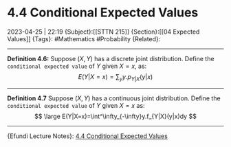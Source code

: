 # 4.4 Conditional Expected Values
2023-04-25 | 22:19
{Subject}:[[STTN 215]]
{Section}:[[04 Expected Values]]
{Tags}: #Mathematics #Probability 
{Related}:

--- 
 **Definition 4.6:**
Suppose $(X,Y)$ has a discrete joint distribution. Define the `conditional expected value` of $Y$ given $X=x$, as:
$$
E(Y|X=x)=\sum_yy.p_{Y|X}(y|x)
$$

---
**Definition 4.7**
Suppose $(X,Y)$ has a continuous joint distribution. Define the `conditional expected value` of $Y$ given $X=x$ as:
$$
\large
E(Y|X=x)=\int^\infty_{-\infty}y.f_{Y|X}(y|x)dy
$$


--- 
{Efundi Lecture Notes}: [4.4 Conditional Expected Values](https://efundi.nwu.ac.za/access/content/group/abd2a584-0a55-418c-9973-de94cd06741e/Slides/STTN215_Chapter4_Expected_Values.pdf)